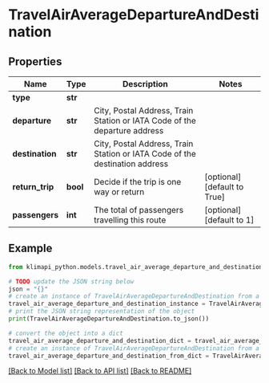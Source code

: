 # TravelAirAverageDepartureAndDestination


## Properties

Name | Type | Description | Notes
------------ | ------------- | ------------- | -------------
**type** | **str** |  | 
**departure** | **str** | City, Postal Address, Train Station or IATA Code of the departure address | 
**destination** | **str** | City, Postal Address, Train Station or IATA Code of the destination address | 
**return_trip** | **bool** | Decide if the trip is one way or return | [optional] [default to True]
**passengers** | **int** | The total of passengers travelling this route | [optional] [default to 1]

## Example

```python
from klimapi_python.models.travel_air_average_departure_and_destination import TravelAirAverageDepartureAndDestination

# TODO update the JSON string below
json = "{}"
# create an instance of TravelAirAverageDepartureAndDestination from a JSON string
travel_air_average_departure_and_destination_instance = TravelAirAverageDepartureAndDestination.from_json(json)
# print the JSON string representation of the object
print(TravelAirAverageDepartureAndDestination.to_json())

# convert the object into a dict
travel_air_average_departure_and_destination_dict = travel_air_average_departure_and_destination_instance.to_dict()
# create an instance of TravelAirAverageDepartureAndDestination from a dict
travel_air_average_departure_and_destination_from_dict = TravelAirAverageDepartureAndDestination.from_dict(travel_air_average_departure_and_destination_dict)
```
[[Back to Model list]](../README.md#documentation-for-models) [[Back to API list]](../README.md#documentation-for-api-endpoints) [[Back to README]](../README.md)


